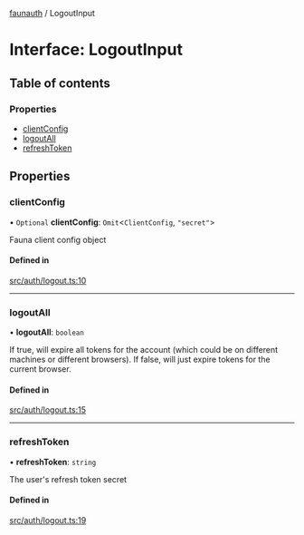 [faunauth](../index.md) / LogoutInput

# Interface: LogoutInput

## Table of contents

### Properties

- [clientConfig](LogoutInput.md#clientconfig)
- [logoutAll](LogoutInput.md#logoutall)
- [refreshToken](LogoutInput.md#refreshtoken)

## Properties

### clientConfig

• `Optional` **clientConfig**: `Omit`<`ClientConfig`, ``"secret"``\>

Fauna client config object

#### Defined in

[src/auth/logout.ts:10](https://github.com/alexnitta/faunauth/blob/a52671e/src/auth/logout.ts#L10)

___

### logoutAll

• **logoutAll**: `boolean`

If true, will expire all tokens for the account (which could be on different machines or
different browsers). If false, will just expire tokens for the current browser.

#### Defined in

[src/auth/logout.ts:15](https://github.com/alexnitta/faunauth/blob/a52671e/src/auth/logout.ts#L15)

___

### refreshToken

• **refreshToken**: `string`

The user's refresh token secret

#### Defined in

[src/auth/logout.ts:19](https://github.com/alexnitta/faunauth/blob/a52671e/src/auth/logout.ts#L19)
